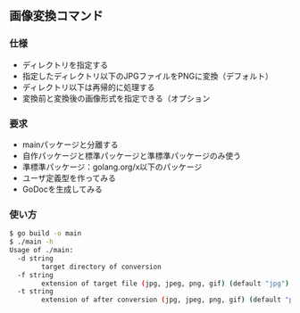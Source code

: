 ## 画像変換コマンド
### 仕様
- ディレクトリを指定する
- 指定したディレクトリ以下のJPGファイルをPNGに変換（デフォルト）
- ディレクトリ以下は再帰的に処理する
- 変換前と変換後の画像形式を指定できる（オプション

### 要求
- mainパッケージと分離する
- 自作パッケージと標準パッケージと準標準パッケージのみ使う
- 準標準パッケージ：golang.org/x以下のパッケージ
- ユーザ定義型を作ってみる
- GoDocを生成してみる

### 使い方
```bash
$ go build -o main
$ ./main -h
Usage of ./main:
  -d string
    	target directory of conversion
  -f string
    	extension of target file (jpg, jpeg, png, gif) (default "jpg")
  -t string
    	extension of after conversion (jpg, jpeg, png, gif) (default "png")
```